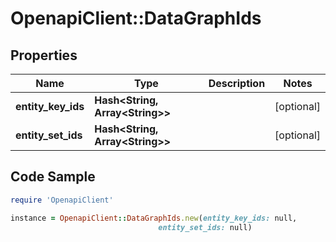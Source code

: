 # OpenapiClient::DataGraphIds

## Properties

Name | Type | Description | Notes
------------ | ------------- | ------------- | -------------
**entity_key_ids** | **Hash&lt;String, Array&lt;String&gt;&gt;** |  | [optional] 
**entity_set_ids** | **Hash&lt;String, Array&lt;String&gt;&gt;** |  | [optional] 

## Code Sample

```ruby
require 'OpenapiClient'

instance = OpenapiClient::DataGraphIds.new(entity_key_ids: null,
                                 entity_set_ids: null)
```


